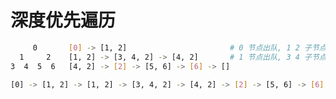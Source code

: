 <!--
 * @Author       : facsert
 * @Date         : 2023-07-29 11:12:24
 * @LastEditTime : 2023-07-29 14:14:54
 * @Description  : edit description
-->

# 深度优先遍历

```bash
     0       [0] -> [1, 2]                       # 0 节点出队, 1 2 子节点入队首
  1     2    [1, 2] -> [3, 4, 2] -> [4, 2]       # 1 节点出队, 3 4 子节点入队首, 3 节点出, 无子节点
3  4  5  6   [4, 2] -> [2] -> [5, 6] -> [6] -> [] 

[0] -> [1, 2] -> [1, 2] -> [3, 4, 2] -> [4, 2] -> [2] -> [5, 6] -> [6] -> [] 
```
